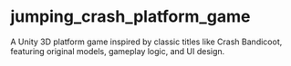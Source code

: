 # jumping_crash_platform_game
A Unity 3D platform game inspired by classic titles like Crash Bandicoot, featuring original models, gameplay logic, and UI design.
